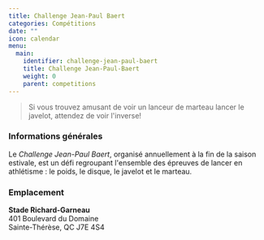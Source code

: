 ```yaml
---
title: Challenge Jean-Paul Baert
categories: Compétitions
date: ""
icon: calendar
menu:
  main:
    identifier: challenge-jean-paul-baert
    title: Challenge Jean-Paul-Baert
    weight: 0
    parent: competitions
---
```


> Si vous trouvez amusant de voir un lanceur de marteau lancer le javelot, attendez de voir l'inverse!

### Informations générales

Le _Challenge Jean-Paul Baert_, organisé annuellement à la fin de la saison estivale, est un défi regroupant l'ensemble des épreuves de lancer en athlétisme : le poids, le disque, le javelot et le marteau.

### Emplacement

**Stade Richard-Garneau**  
401 Boulevard du Domaine  
Sainte-Thérèse, QC J7E 4S4
